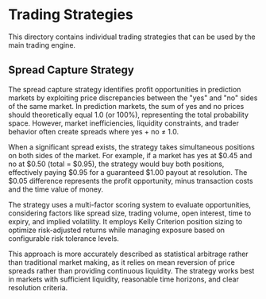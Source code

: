 # Trading Strategies

This directory contains individual trading strategies that can be used by the
main trading engine.

## Spread Capture Strategy

The spread capture strategy identifies profit opportunities in prediction
markets by exploiting price discrepancies between the "yes" and "no" sides of
the same market. In prediction markets, the sum of yes and no prices should
theoretically equal 1.0 (or 100%), representing the total probability space.
However, market inefficiencies, liquidity constraints, and trader behavior often
create spreads where yes + no ≠ 1.0.

When a significant spread exists, the strategy takes simultaneous positions on
both sides of the market. For example, if a market has yes at $0.45 and no at
$0.50 (total = $0.95), the strategy would buy both positions, effectively paying
$0.95 for a guaranteed $1.00 payout at resolution. The $0.05 difference
represents the profit opportunity, minus transaction costs and the time value of
money.

The strategy uses a multi-factor scoring system to evaluate opportunities,
considering factors like spread size, trading volume, open interest, time to
expiry, and implied volatility. It employs Kelly Criterion position sizing to
optimize risk-adjusted returns while managing exposure based on configurable
risk tolerance levels.

This approach is more accurately described as statistical arbitrage rather than
traditional market making, as it relies on mean reversion of price spreads
rather than providing continuous liquidity. The strategy works best in markets
with sufficient liquidity, reasonable time horizons, and clear resolution
criteria.
